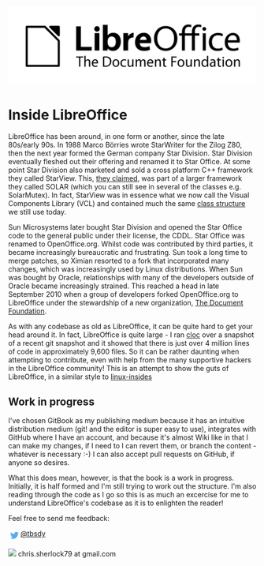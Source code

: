 ![](LibreOffice_Initial-Artwork-Logo_BlackWhiteLogo_2000px.png)
# Inside LibreOffice

LibreOffice has been around, in one form or another, since the late 80s/early 90s. In 1988 Marco Börries wrote StarWriter for the Zilog Z80, then the next year formed the German company Star Division. Star Division eventually fleshed out their offering and renamed it to Star Office. At some point Star Division also marketed and sold a cross platform C++ framework they called StarView. This, [they claimed](http://www.trumphurst.com/cpplibs/datapage.php?frompage=navbar&sqldata=Category%3D%27Mcom2%27), was part of a larger framework they called SOLAR (which you can still see in several of the classes e.g. SolarMutex). In fact, StarView was in essence what we now call the Visual Components Library (VCL) and contained much the same [class structure](http://collaboration.cmc.ec.gc.ca/science/rpn/biblio/ddj/Website/articles/DDJ/1993/9312/9312h/9312h.htm) we still use today.

Sun Microsystems later bought Star Division and opened the Star Office code to the general public under their license, the CDDL. Star Office was renamed to OpenOffice.org. Whilst code was contributed by third parties, it became increasingly bureaucratic and frustrating. Sun took a long time to merge patches, so Ximian resorted to a fork that incorporated many changes, which was increasingly used by Linux distributions. When Sun was bought by Oracle, relationships with many of the developers outside of Oracle became increasingly strained. This reached a head in late September 2010 when a group of developers forked OpenOffice.org to LibreOffice under the stewardship of a new organization, [The Document Foundation](https://www.documentfoundation.org).

As with any codebase as old as LibreOffice, it can be quite hard to get your head around it. In fact, LibreOffice is quite large - I ran [cloc](https://github.com/AlDanial/cloc) over a snapshot of a recent git snapshot and it showed that there is just over 4 million lines of code in approximately 9,600 files. So it can be rather daunting when attempting to contribute, even with help from the many supportive hackers in the LibreOffice community! This is an attempt to show the guts of LibreOffice, in a similar style to [linux-insides](https://0xax.gitbooks.io/linux-insides/content/)


## Work in progress
I've chosen GitBook as my publishing medium because it has an intuitive distribution medium (git! and the editor is super easy to use), integrates with GitHub where I have an account, and because it's almost Wiki like in that I can make my changes, if I need to I can revert them, or branch the content - whatever is necessary :-) I can also accept pull requests on GitHub, if anyone so desires. 

What this does mean, however, is that the book is a work in progress. Initially, it is half formed and I'm still trying to work out the structure. I'm also reading through the code as I go so this is as much an excercise for me to understand LibreOffice's codebase as it is to enlighten the reader!

Feel free to send me feedback:

<div><img src="https://raw.githubusercontent.com/chrissherlock/inside-libreoffice/master/TwitterLogo_%2355acee.png" style="width:25px;height;25px;vertical-align:top" /><span style=""><a href="https://twitter.com/tbsdy">@tbsdy</a></span></div>

![](50px-TK_email_icon.svg.png=50x) chris.sherlock79 at gmail.com

